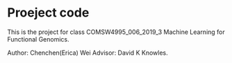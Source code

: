 # Proeject code  
This is the project for class COMSW4995_006_2019_3 Machine Learning for Functional Genomics. 

Author: Chenchen(Erica) Wei 
Advisor: David K Knowles. 
